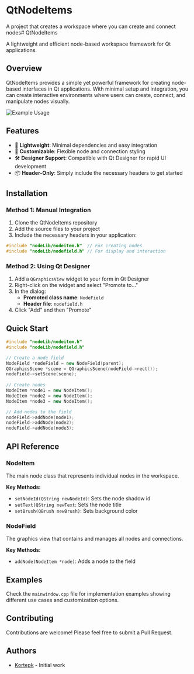 # QtNodeItems

A project that creates a workspace where you can create and connect nodes# QtNodeItems

A lightweight and efficient node-based workspace framework for Qt applications.

## Overview

QtNodeItems provides a simple yet powerful framework for creating node-based interfaces in Qt applications. With minimal setup and integration, you can create interactive environments where users can create, connect, and manipulate nodes visually.

![Example Usage](./docs/example.gif)

## Features

- 🚀 **Lightweight**: Minimal dependencies and easy integration
- 🎨 **Customizable**: Flexible node and connection styling
- 🛠️ **Designer Support**: Compatible with Qt Designer for rapid UI development
- 📦 **Header-Only**: Simply include the necessary headers to get started

## Installation

### Method 1: Manual Integration

1. Clone the QtNodeItems repository
2. Add the source files to your project
3. Include the necessary headers in your application:

```cpp
#include "nodeLib/nodeitem.h"  // For creating nodes
#include "nodeLib/nodefield.h" // For display and interaction
```

### Method 2: Using Qt Designer

1. Add a `QGraphicsView` widget to your form in Qt Designer
2. Right-click on the widget and select "Promote to..."
3. In the dialog:
   - **Promoted class name**: `NodeField`
   - **Header file**: `nodefield.h`
4. Click "Add" and then "Promote"

## Quick Start

```cpp
#include "nodeLib/nodeitem.h"
#include "nodeLib/nodefield.h"

// Create a node field
NodeField *nodeField = new NodeField(parent);
QGraphicsScene *scene = QGraphicsScene(nodeField->rect());
nodeField->setScene(scene);
 
// Create nodes
NodeItem *node1 = new NodeItem();
NodeItem *node2 = new NodeItem();
NodeItem *node3 = new NodeItem();

// Add nodes to the field
nodeField->addNode(node1);
nodeField->addNode(node2);
nodeField->addNode(node3);

```

## API Reference

### NodeItem

The main node class that represents individual nodes in the workspace.

**Key Methods:**
- `setNodeId(QString newNodeId)`: Sets the node shadow id
- `setText(QString newText`:  Sets the node title
- `setBrush(QBrush newBrush)`: Sets background color 


### NodeField

The graphics view that contains and manages all nodes and connections.

**Key Methods:**
- `addNode(NodeItem *node)`: Adds a node to the field

## Examples

Check the `mainwindow.cpp` file for implementation examples showing different use cases and customization options.


## Contributing

Contributions are welcome! Please feel free to submit a Pull Request.


## Authors

- [Kortepk](https://github.com/Kortepk) - Initial work

